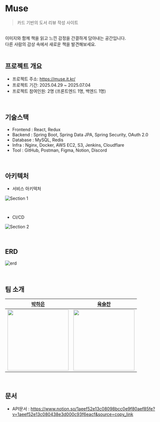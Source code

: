 # Muse
> 카드 기반의 도서 리뷰 작성 사이트
</br>
이미지와 함께 책을 읽고 느낀 감정을 간결하게 담아내는 공간입니다.
</br>
다른 사람의 감상 속에서 새로운 책을 발견해보세요.

</br>
</br>

## 프로젝트 개요
- 프로젝트 주소: https://muse.it.kr/
- 프로젝트 기간: 2025.04.29 ~ 2025.07.04
- 프로젝트 참여인원: 2명 (프론트엔드 1명, 백엔드 1명)
</br>

## 기술스택
- Frontend : React, Redux
- Backend : Spring Boot, Spring Data JPA, Spring Security, OAuth 2.0
- Database : MySQL, Redis
- Infra : Nginx, Docker, AWS EC2, S3, Jenkins, Cloudflare
- Tool : GitHub, Postman, Figma, Notion, Discord
</br>

## 아키텍처
- 서비스 아키텍처

![Section 1](https://github.com/user-attachments/assets/85ef6e41-ab92-4d9e-ba30-7cea45db8025)

</br>

- CI/CD
  
![Section 2](https://github.com/user-attachments/assets/ef66ba06-45c6-406b-aa0c-7d148bf4b1cd)


</br>

## ERD
![erd](https://github.com/user-attachments/assets/35489b74-8f99-4130-98de-abb0d36a92b0)

</br>

## 팀 소개
| [박하은](https://github.com/apricity2u) | [육슬찬](https://github.com/ysc13245) |
| :---: | :---: | 
| <img src="https://github.com/apricity2u.png" width="200" height="200"/> | <img src="https://github.com/ysc13245.png" width="200" height="200"/> | 
</br>

## 문서
- API문서 : https://www.notion.so/1aeef52e13c08098bcc0e9f80aef85fe?v=1aeef52e13c080438e3d000c93f6eacf&source=copy_link


